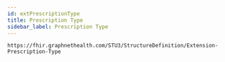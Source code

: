 ```yaml
---
id: extPrescriptionType
title: Prescription Type
sidebar_label: Prescription Type
---
```


```https://fhir.graphnethealth.com/STU3/StructureDefinition/Extension-Prescription-Type```
